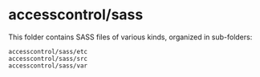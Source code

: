 # accesscontrol/sass

This folder contains SASS files of various kinds, organized in sub-folders:

    accesscontrol/sass/etc
    accesscontrol/sass/src
    accesscontrol/sass/var
